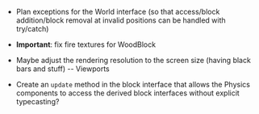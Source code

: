 - Plan exceptions for the World interface (so that access/block addition/block removal at invalid positions can be handled with try/catch)
- **Important**: fix fire textures for WoodBlock
- Maybe adjust the rendering resolution to the screen size (having black bars and stuff) -- Viewports

- Create an `update` method in the block interface that allows the Physics components to access the derived block interfaces without explicit typecasting?
